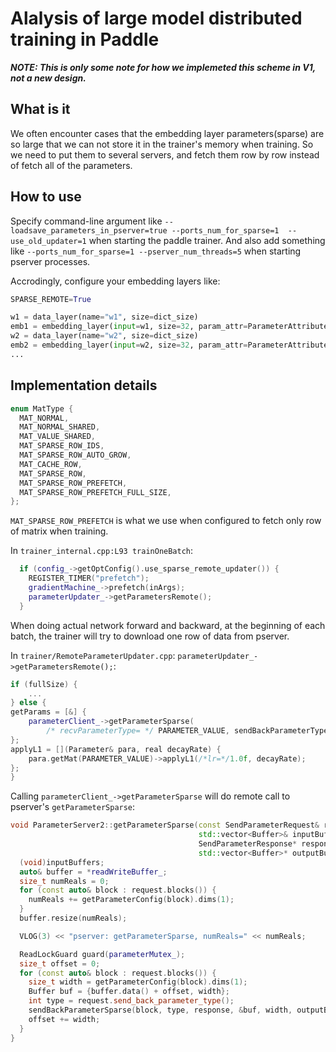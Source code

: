# Alalysis of large model distributed training in Paddle

***NOTE: This is only some note for how we implemeted this scheme in V1, not a new design.***

## What is it

We often encounter cases that the embedding layer parameters(sparse) are so large that we can not store it in the trainer's memory when training. So we need to put them to several servers, and fetch them row by row instead of fetch all of the parameters.

## How to use

Specify command-line argument like  `--loadsave_parameters_in_pserver=true --ports_num_for_sparse=1  --use_old_updater=1` when starting the paddle trainer. And also add something like `--ports_num_for_sparse=1 --pserver_num_threads=5` when starting pserver processes.

Accrodingly, configure your embedding layers like:

```python
SPARSE_REMOTE=True

w1 = data_layer(name="w1", size=dict_size)
emb1 = embedding_layer(input=w1, size=32, param_attr=ParameterAttribute(sparse_update=SPARSE_REMOTE))
w2 = data_layer(name="w2", size=dict_size)
emb2 = embedding_layer(input=w2, size=32, param_attr=ParameterAttribute(sparse_update=SPARSE_REMOTE))
...
```

## Implementation details

```c++
enum MatType {
  MAT_NORMAL,
  MAT_NORMAL_SHARED,
  MAT_VALUE_SHARED,
  MAT_SPARSE_ROW_IDS,
  MAT_SPARSE_ROW_AUTO_GROW,
  MAT_CACHE_ROW,
  MAT_SPARSE_ROW,
  MAT_SPARSE_ROW_PREFETCH,
  MAT_SPARSE_ROW_PREFETCH_FULL_SIZE,
};
```

`MAT_SPARSE_ROW_PREFETCH` is what we use when configured to fetch only row of matrix when training.

In `trainer_internal.cpp:L93 trainOneBatch`:

```c++
  if (config_->getOptConfig().use_sparse_remote_updater()) {
    REGISTER_TIMER("prefetch");
    gradientMachine_->prefetch(inArgs);
    parameterUpdater_->getParametersRemote();
  }
```

When doing actual network forward and backward, at the beginning of each batch, the trainer will try to download one row of data from pserver.

In `trainer/RemoteParameterUpdater.cpp`: `parameterUpdater_->getParametersRemote();`:

```c++
if (fullSize) {
    ...
} else {
getParams = [&] {
    parameterClient_->getParameterSparse(
        /* recvParameterType= */ PARAMETER_VALUE, sendBackParameterType);
};
applyL1 = [](Parameter& para, real decayRate) {
    para.getMat(PARAMETER_VALUE)->applyL1(/*lr=*/1.0f, decayRate);
};
}
```

Calling `parameterClient_->getParameterSparse` will do remote call to pserver's `getParameterSparse`:

```c++
void ParameterServer2::getParameterSparse(const SendParameterRequest& request,
                                          std::vector<Buffer>& inputBuffers,
                                          SendParameterResponse* response,
                                          std::vector<Buffer>* outputBuffers) {
  (void)inputBuffers;
  auto& buffer = *readWriteBuffer_;
  size_t numReals = 0;
  for (const auto& block : request.blocks()) {
    numReals += getParameterConfig(block).dims(1);
  }
  buffer.resize(numReals);

  VLOG(3) << "pserver: getParameterSparse, numReals=" << numReals;

  ReadLockGuard guard(parameterMutex_);
  size_t offset = 0;
  for (const auto& block : request.blocks()) {
    size_t width = getParameterConfig(block).dims(1);
    Buffer buf = {buffer.data() + offset, width};
    int type = request.send_back_parameter_type();
    sendBackParameterSparse(block, type, response, &buf, width, outputBuffers);
    offset += width;
  }
}
```
